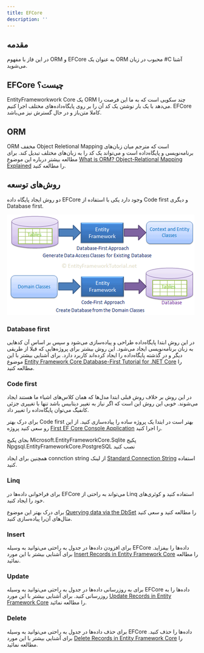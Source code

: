 ```yaml
---
title: EFCore
description: ''
---
```


## مقدمه

در این فاز با مفهوم ORM
و EFCore
به عنوان یک ORM
محبوب در زیان #C
آشنا می‌شوید.

## EFCore چیست؟

EntityFrameworkwork Core
یک ORM
چند سکویی است که به ما این فرصت را می‌دهد با یک بار نوشتن یک کد آن را بر روی پایگاه‌داده‌های مختلف اجرا کنیم. EFCore
کاملا متن‌باز و در حال گسترش نیز می‌باشد.

## ORM

ORM
مخفف Object Reletional Mapping
است که مترجم میان زبان‌های برنامه‌نویسی و پایگاه‌داده است و می‌تواند یک کد را به زبان‌های مختلف تبدیل کند. برای مطالعه بیشتر درباره این موضوع [What is ORM? Object-Relational Mapping Explained](https://www.ictshore.com/software-design/what-is-orm/)
را مطالعه کنید.

## روش‌های توسعه

دو روش ایجاد پایگاه داده EFCore
وجود دارد یکی با استفاده از Code first
و دیگری Database first.

![](./images/phase08-ef-core-dev-approaces.png)

### Database first

در این روش ابتدا پایگاه‌داده طراحی و پیاده‌سازی می‌شود و سپس بر اساس آن کدهایی به زبان‌ برنامه‌نویسی ایجاد می‌شود. این روش بیشتر برای پروژه‌هایی که قبلا از طریقی دیگر و در گذشته پایگاه‌داده را ایجاد کرده‌اند کاربرد دارد. برای آشنایی بیشتر با این موضوع [Entity Framework Core Database-First Tutorial for .NET Core](https://www.devart.com/dotconnect/sqlite/docs/EFCore-Database-First-NET-Core.html)
را مطالعه کنید.

### Code first

در این روش بر خلاف روش قبلی ابتدا مدل‌ها که همان کلاس‌های اشیاء ما هستند ایجاد می‌شوند. خوبی این روش این است که اگر نیاز به تغییر دیتابیس باشد تنها با تغییری جزئی کانفیگ می‌توان پایگاه‌داده را تغییر داد.

برای درک بهتر Code first
بهتر است در ابتدا یک پروژه ساده را پیاده‌سازی کنید. از این رو سعی کنید پروژه [First EF Core Console Application](https://docs.microsoft.com/en-us/ef/core/get-started/overview/first-app?tabs=netcore-cli)
را اجرا کنید.


بجای پکیج  Microsoft.EntityFrameworkCore.Sqlite  پکیج Npgsql.EntityFrameworkCore.PostgreSQL نصب کنید

همچنین برای ایجاد connction string از لینک [Standard Connection String](https://www.connectionstrings.com/npgsql/standard)
استفاده کنید.

### Linq

برای فراخوانی داده‌ها در EFCore
می‌تواند به راحتی از Linq
استفاده کنید و کوئری‌های خود را ایجاد کنید.

برای درک بهتر این موضوع [Querying data via the DbSet](https://www.learnentityframeworkcore.com/dbset/querying-data)
را مطالعه کنید و سعی کنید مثال‌های آن‌را پیاده‌سازی کنید.

### Insert

برای افزودن داده‌ها در جدول به راحتی می‌توانید به وسیله EFCore
داده‌ها را بیفزاید. برای آشنایی بیشتر با این مورد [Insert Records in Entity Framework Core](https://www.yogihosting.com/insert-records-entity-framework-core/)
را مطالعه نمائید.

### Update

برای به روزرسانی داده‌ها در جدول به راحتی می‌توانید به وسیله EFCore
داده‌ها را به روزرسانی کنید. برای آشنایی بیشتر با این مورد [Update Records in Entity Framework Core](https://www.yogihosting.com/update-records-entity-framework-core/)
را مطالعه نمائید.

### Delete

برای حذف داده‌ها در جدول به راحتی می‌توانید به وسیله EFCore داده‌ها را حذف کنید. برای آشنایی بیشتر با این مورد [Delete Records in Entity Framework Core](https://www.yogihosting.com/delete-records-entity-framework-core/)
را مطالعه نمائید.
